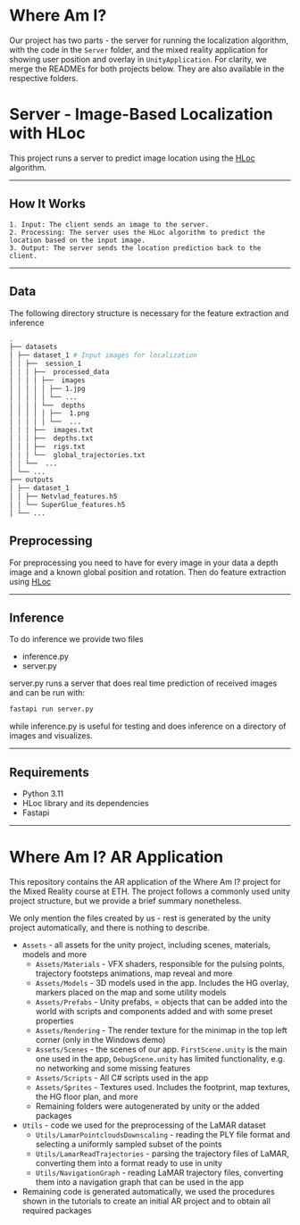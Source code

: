 # Where Am I? 

Our project has two parts - the server for running the localization algorithm, with the code in the `Server` folder, and the mixed reality application for showing user position and overlay in `UnityApplication`. For clarity, we merge the READMEs for both projects below. They are also available in the respective folders.

# Server - Image-Based Localization with HLoc

This project runs a server to predict image location using the [HLoc](https://github.com/cvg/Hierarchical-Localization) algorithm.

---

## How It Works

    1. Input: The client sends an image to the server.
    2. Processing: The server uses the HLoc algorithm to predict the location based on the input image.
    3. Output: The server sends the location prediction back to the client.

---

## Data

The following directory structure is necessary for the feature extraction and inference

```bash
.
├── datasets
│ ├── dataset_1 # Input images for localization
│ │ ├──  session_1
│ │ │ ├──  processed_data  
│ │ │ │ ├──  images    
│ │ │ │ │ ├── 1.jpg  
│ │ │ │ │ └── ...  
│ │ │ │ └──  depths  
│ │ │ │ │ ├──  1.png    
│ │ │ │ │ └──  ...  
│ │ │ ├──  images.txt  
│ │ │ ├──  depths.txt  
│ │ │ ├──  rigs.txt  
│ │ │ └──  global_trajectories.txt  
│ │ └──  ...  
│ └── ...  
├── outputs  
│ ├── dataset_1  
│ │ ├── Netvlad_features.h5  
│ │ └── SuperGlue_features.h5  
│ └── ...  
```
## Preprocessing

For preprocessing you need to have for every image in your data a depth image and a known global position and rotation. Then do feature extraction using [HLoc](https://github.com/cvg/Hierarchical-Localization) 

---

## Inference

To do inference we provide two files

- inference.py
- server.py

server.py runs a server that does real time prediction of received images and can be run with:
```bash
fastapi run server.py
```

while inference.py is useful for testing and does inference on a directory of images and visualizes.


---

## Requirements

- Python 3.11
- HLoc library and its dependencies
- Fastapi

---





# Where Am I? AR Application

This repository contains the AR application of the Where Am I? project for the Mixed Reality course at ETH. The project follows a commonly used unity project structure, but we provide a brief summary nonetheless.

We only mention the files created by us - rest is generated by the unity project automatically, and there is nothing to describe.

* `Assets` - all assets for the unity project, including scenes, materials, models and more
    * `Assets/Materials` - VFX shaders, responsible for the pulsing points, trajectory footsteps animations, map reveal and more
    * `Assets/Models` - 3D models used in the app. Includes the HG overlay, markers placed on the map and some utility models
    * `Assets/Prefabs` - Unity prefabs, = objects that can be added into the world with scripts and components added and with some preset properties
    * `Assets/Rendering` - The render texture for the minimap in the top left corner (only in the Windows demo)
    * `Assets/Scenes` - the scenes of our app. `FirstScene.unity` is the main one used in the app, `DebugScene.unity` has limited functionality, e.g. no networking and some missing features
    * `Assets/Scripts` - All C# scripts used in the app
    * `Assets/Sprites` - Textures used. Includes the footprint, map textures, the HG floor plan, and more
    * Remaining folders were autogenerated by unity or the added packages
* `Utils` - code we used for the preprocessing of the LaMAR dataset
    * `Utils/LamarPointcloudsDownscaling` - reading the PLY file format and selecting a uniformly sampled subset of the points
    * `Utils/LamarReadTrajectories` - parsing the trajectory files of LaMAR, converting them into a format ready to use in unity
    * `Utils/NavigationGraph` - reading LaMAR trajectory files, converting them into a navigation graph that can be used in the app
* Remaining code is generated automatically, we used the procedures shown in the tutorials to create an initial AR project and to obtain all required packages
    
